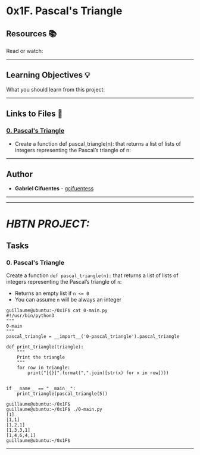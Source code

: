 # 0x1F. Pascal's Triangle

## Resources :books:
Read or watch:

---
## Learning Objectives :bulb:
What you should learn from this project:

---

## Links to Files :file_folder:

### [0. Pascal's Triangle](./0-pascal_triangle.py)
* Create a function def pascal_triangle(n): that returns a list of lists of integers representing the Pascal’s triangle of n:

---

## Author
* **Gabriel Cifuentes** - [gcifuentess](https://github.com/gcifuentess)


---
---

# *HBTN PROJECT:*



Tasks
-----

###  0. Pascal's Triangle

Create a function `def pascal_triangle(n):` that returns a list of lists of integers representing the Pascal’s triangle of `n`:

* Returns an empty list if `n <= 0`
* You can assume `n` will be always an integer


```
guillaume@ubuntu:~/0x1F$ cat 0-main.py
#!/usr/bin/python3
"""
0-main
"""
pascal_triangle = __import__('0-pascal_triangle').pascal_triangle

def print_triangle(triangle):
    """
    Print the triangle
    """
    for row in triangle:
        print("[{}]".format(",".join([str(x) for x in row])))


if __name__ == "__main__":
    print_triangle(pascal_triangle(5))

guillaume@ubuntu:~/0x1F$ 
guillaume@ubuntu:~/0x1F$ ./0-main.py
[1]
[1,1]
[1,2,1]
[1,3,3,1]
[1,4,6,4,1]
guillaume@ubuntu:~/0x1F$ 

```
---
